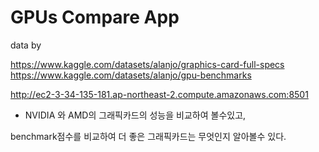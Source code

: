 # GPUs Compare App

data by

https://www.kaggle.com/datasets/alanjo/graphics-card-full-specs
https://www.kaggle.com/datasets/alanjo/gpu-benchmarks

http://ec2-3-34-135-181.ap-northeast-2.compute.amazonaws.com:8501

- NVIDIA 와 AMD의 그래픽카드의 성능을 비교하여 볼수있고,

benchmark점수를 비교하여 더 좋은 그래픽카드는 무엇인지 알아볼수 있다.
